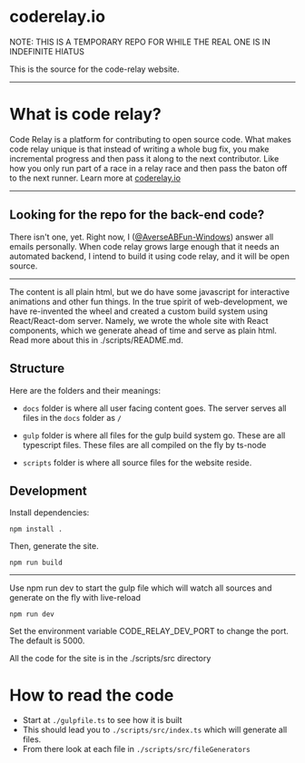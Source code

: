 # coderelay.io

NOTE: THIS IS A TEMPORARY REPO FOR WHILE THE REAL ONE IS IN INDEFINITE HIATUS

This is the source for the code-relay website.

---
# What is code relay?

Code Relay is a platform for contributing to open source code. What makes code relay unique is that instead of writing a whole bug fix, you make incremental progress and then pass it along to the next contributor. Like how you only run part of a race in a relay race and then pass the baton off to the next runner.
Learn more at [coderelay.io](https://www.coderelay.io)

---

## Looking for the repo for the back-end code?

There isn't one, yet. Right now, I ([@AverseABFun-Windows](https://github.com/AverseABFun-Windows)) answer all emails personally.
When code relay grows large enough that it needs an automated backend,
I intend to build it using code relay, and it will be open source.

---

The content is all plain html, but we do have some
javascript for interactive animations and other fun things.
In the true spirit of web-development, we have re-invented the wheel
and created a custom build system using React/React-dom server.
Namely, we wrote the whole site with React components, which we generate
ahead of time and serve as plain html. Read more about this in ./scripts/README.md.

## Structure

Here are the folders and their meanings:

- `docs` folder is where all user facing content goes.
  The server serves all files in the `docs` folder as `/`

- `gulp` folder is where all files for the gulp build system go.
  These are all typescript files. These files are all compiled on the fly by ts-node

- `scripts` folder is where all source files for the website reside.

## Development

Install dependencies:

```
npm install .
```

Then, generate the site.

```
npm run build
```

---

Use npm run dev to start the gulp file which will watch all sources and generate on the fly with live-reload

```
npm run dev
```

Set the environment variable CODE_RELAY_DEV_PORT to change the port. The default is 5000.

All the code for the site is in the ./scripts/src directory

# How to read the code

- Start at `./gulpfile.ts` to see how it is built
- This should lead you to `./scripts/src/index.ts` which will generate all files.
- From there look at each file in `./scripts/src/fileGenerators`
